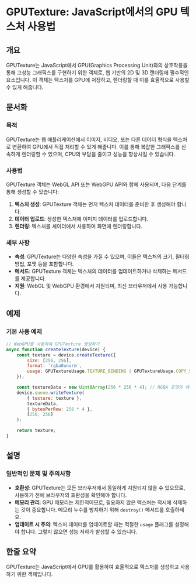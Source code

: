 <!--
Meta Description: # GPUTexture: JavaScript에서의 GPU 텍스처 사용법 ## 개요 GPUTexture는 JavaScript에서 GPU(Graphics Processing Unit)와의 상호작용을 통해 고성능 그래픽스를 구현하기 위한 객체로, 웹 기반의 2D 및 3D 렌...
Meta Keywords: 256, gputexture, gputexture는, 텍스처, 객체는
-->

# GPUTexture: JavaScript에서의 GPU 텍스처 사용법

## 개요
GPUTexture는 JavaScript에서 GPU(Graphics Processing Unit)와의 상호작용을 통해 고성능 그래픽스를 구현하기 위한 객체로, 웹 기반의 2D 및 3D 렌더링에 필수적인 요소입니다. 이 객체는 텍스처를 GPU에 저장하고, 렌더링할 때 이를 효율적으로 사용할 수 있게 해줍니다.

## 문서화
### 목적
GPUTexture는 웹 애플리케이션에서 이미지, 비디오, 또는 다른 데이터 형식을 텍스처로 변환하여 GPU에서 직접 처리할 수 있게 해줍니다. 이를 통해 복잡한 그래픽스를 신속하게 렌더링할 수 있으며, CPU의 부담을 줄이고 성능을 향상시킬 수 있습니다.

### 사용법
GPUTexture 객체는 WebGL API 또는 WebGPU API와 함께 사용되며, 다음 단계를 통해 생성할 수 있습니다:

1. **텍스처 생성**: GPUTexture 객체는 먼저 텍스처 데이터를 준비한 후 생성해야 합니다.
2. **데이터 업로드**: 생성한 텍스처에 이미지 데이터를 업로드합니다.
3. **렌더링**: 텍스처를 셰이더에서 사용하여 화면에 렌더링합니다.

### 세부 사항
- **속성**: GPUTexture는 다양한 속성을 가질 수 있으며, 이들은 텍스처의 크기, 필터링 방법, 포맷 등을 포함합니다.
- **메서드**: GPUTexture 객체는 텍스처의 데이터를 업데이트하거나 삭제하는 메서드를 제공합니다.
- **지원**: WebGL 및 WebGPU 환경에서 지원되며, 최신 브라우저에서 사용 가능합니다.

## 예제
### 기본 사용 예제
```javascript
// WebGPU를 사용하여 GPUTexture 생성하기
async function createTexture(device) {
    const texture = device.createTexture({
        size: [256, 256],
        format: 'rgba8unorm',
        usage: GPUTextureUsage.TEXTURE_BINDING | GPUTextureUsage.COPY_SRC
    });

    const textureData = new Uint8Array(256 * 256 * 4); // RGBA 포맷의 데이터
    device.queue.writeTexture(
        { texture: texture },
        textureData,
        { bytesPerRow: 256 * 4 },
        [256, 256]
    );

    return texture;
}
```

## 설명
### 일반적인 문제 및 주의사항
- **호환성**: GPUTexture는 모든 브라우저에서 동일하게 지원되지 않을 수 있으므로, 사용하기 전에 브라우저의 호환성을 확인해야 합니다.
- **메모리 관리**: GPU 메모리는 제한적이므로, 필요하지 않은 텍스처는 적시에 삭제하는 것이 중요합니다. 메모리 누수를 방지하기 위해 `destroy()` 메서드를 호출하세요.
- **업데이트 시 주의**: 텍스처 데이터를 업데이트할 때는 적절한 `usage` 플래그를 설정해야 합니다. 그렇지 않으면 성능 저하가 발생할 수 있습니다.

## 한줄 요약
GPUTexture는 JavaScript에서 GPU를 활용하여 효율적으로 텍스처를 생성하고 사용하기 위한 객체입니다.